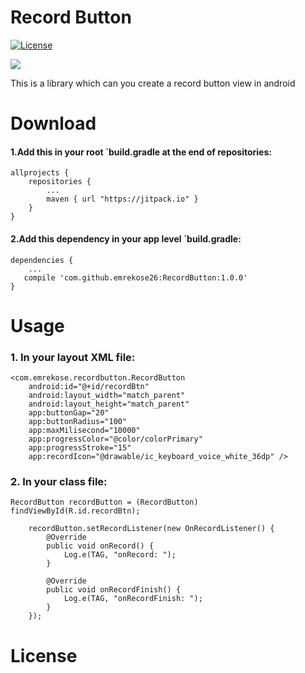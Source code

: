 # Record Button
[![License](https://img.shields.io/badge/license-Apache%202.0-blue.svg)]()

![](https://raw.githubusercontent.com/emrekose26/RecordButton/master/art/recordbutton.gif)


 This is a library which can you create a record button view in android


# Download
#### 1.Add this in your root `build.gradle at the end of repositories:
    allprojects {
        repositories {
            ...
            maven { url "https://jitpack.io" }
        }
    }
  
#### 2.Add this dependency in your app level `build.gradle:
    dependencies {
        ...
       compile 'com.github.emrekose26:RecordButton:1.0.0'
    }


# Usage
### 1. In your layout XML file:
    <com.emrekose.recordbutton.RecordButton
        android:id="@+id/recordBtn"
        android:layout_width="match_parent"
        android:layout_height="match_parent"
        app:buttonGap="20"
        app:buttonRadius="100"
        app:maxMilisecond="10000"
        app:progressColor="@color/colorPrimary"
        app:progressStroke="15"
        app:recordIcon="@drawable/ic_keyboard_voice_white_36dp" />
  
### 2. In your class file:

    RecordButton recordButton = (RecordButton) findViewById(R.id.recordBtn);

        recordButton.setRecordListener(new OnRecordListener() {
            @Override
            public void onRecord() {
                Log.e(TAG, "onRecord: ");
            }

            @Override
            public void onRecordFinish() {
                Log.e(TAG, "onRecordFinish: ");
            }
        });
  

# License